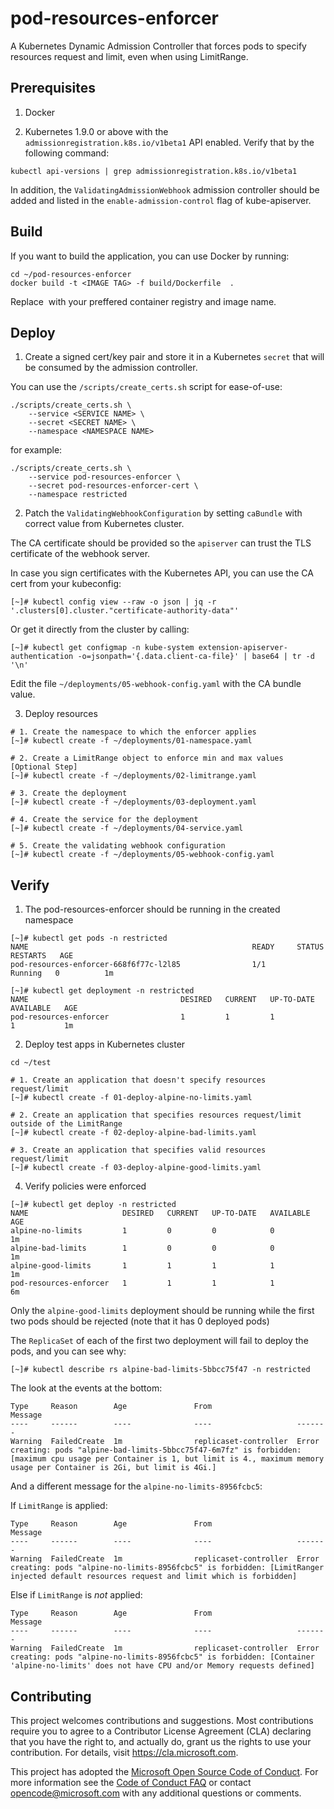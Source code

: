 # pod-resources-enforcer
A Kubernetes Dynamic Admission Controller that forces pods to specify resources request and limit, even when using LimitRange.

## Prerequisites

1. Docker

2. Kubernetes 1.9.0 or above with the `admissionregistration.k8s.io/v1beta1` API enabled. Verify that by the following command:
```
kubectl api-versions | grep admissionregistration.k8s.io/v1beta1
```

In addition, the `ValidatingAdmissionWebhook` admission controller should be added and listed in the `enable-admission-control` flag of kube-apiserver.

## Build

If you want to build the application, you can use Docker by running:
```
cd ~/pod-resources-enforcer
docker build -t <IMAGE TAG> -f build/Dockerfile  .
```

Replace <IMAGE TAG> with your preffered container registry and image name.

## Deploy

1. Create a signed cert/key pair and store it in a Kubernetes `secret` that will be consumed by the admission controller.

You can use the `/scripts/create_certs.sh` script for ease-of-use:
```
./scripts/create_certs.sh \
    --service <SERVICE NAME> \
    --secret <SECRET NAME> \
    --namespace <NAMESPACE NAME>
```

for example:
```
./scripts/create_certs.sh \
    --service pod-resources-enforcer \
    --secret pod-resources-enforcer-cert \
    --namespace restricted
```

2. Patch the `ValidatingWebhookConfiguration` by setting `caBundle` with correct value from Kubernetes cluster.

The CA certificate should be provided so the `apiserver` can trust the TLS certificate of the webhook server. 

In case you sign certificates with the Kubernetes API, you can use the CA cert from your kubeconfig:
```
[~]# kubectl config view --raw -o json | jq -r '.clusters[0].cluster."certificate-authority-data"'
```

Or get it directly from the cluster by calling:

```
[~]# kubectl get configmap -n kube-system extension-apiserver-authentication -o=jsonpath='{.data.client-ca-file}' | base64 | tr -d '\n'
```

Edit the file `~/deployments/05-webhook-config.yaml` with the CA bundle value.

3. Deploy resources
```
# 1. Create the namespace to which the enforcer applies
[~]# kubectl create -f ~/deployments/01-namespace.yaml

# 2. Create a LimitRange object to enforce min and max values [Optional Step]
[~]# kubectl create -f ~/deployments/02-limitrange.yaml

# 3. Create the deployment
[~]# kubectl create -f ~/deployments/03-deployment.yaml

# 4. Create the service for the deployment
[~]# kubectl create -f ~/deployments/04-service.yaml

# 5. Create the validating webhook configuration
[~]# kubectl create -f ~/deployments/05-webhook-config.yaml
```

## Verify

1. The pod-resources-enforcer should be running in the created namespace
```
[~]# kubectl get pods -n restricted
NAME                                                  READY     STATUS    RESTARTS   AGE
pod-resources-enforcer-668f6f77c-l2l85                1/1       Running   0          1m

[~]# kubectl get deployment -n restricted
NAME                                  DESIRED   CURRENT   UP-TO-DATE   AVAILABLE   AGE
pod-resources-enforcer                1         1         1            1           1m
```

2. Deploy test apps in Kubernetes cluster
```
cd ~/test

# 1. Create an application that doesn't specify resources request/limit
[~]# kubectl create -f 01-deploy-alpine-no-limits.yaml

# 2. Create an application that specifies resources request/limit outside of the LimitRange
[~]# kubectl create -f 02-deploy-alpine-bad-limits.yaml

# 3. Create an application that specifies valid resources request/limit 
[~]# kubectl create -f 03-deploy-alpine-good-limits.yaml
```

4. Verify policies were enforced
```
[~]# kubectl get deploy -n restricted
NAME                     DESIRED   CURRENT   UP-TO-DATE   AVAILABLE   AGE
alpine-no-limits         1         0         0            0           1m
alpine-bad-limits        1         0         0            0           1m
alpine-good-limits       1         1         1            1           1m
pod-resources-enforcer   1         1         1            1           6m

```

Only the `alpine-good-limits` deployment should be running while the first two pods should be rejected (note that it has 0 deployed pods)

The `ReplicaSet` of each of the first two deployment will fail to deploy the pods, and you can see why:
```
[~]# kubectl describe rs alpine-bad-limits-5bbcc75f47 -n restricted
```

The look at the events at the bottom:
```
Type     Reason        Age               From                   Message
----     ------        ----              ----                   -------
Warning  FailedCreate  1m                replicaset-controller  Error creating: pods "alpine-bad-limits-5bbcc75f47-6m7fz" is forbidden: [maximum cpu usage per Container is 1, but limit is 4., maximum memory usage per Container is 2Gi, but limit is 4Gi.]
```

And a different message for the `alpine-no-limits-8956fcbc5`:

If `LimitRange` is applied:
```
Type     Reason        Age               From                   Message
----     ------        ----              ----                   -------
Warning  FailedCreate  1m                replicaset-controller  Error creating: pods "alpine-no-limits-8956fcbc5" is forbidden: [LimitRanger injected default resources request and limit which is forbidden]
```

Else if `LimitRange` is *not* applied:
```
Type     Reason        Age               From                   Message
----     ------        ----              ----                   -------
Warning  FailedCreate  1m                replicaset-controller  Error creating: pods "alpine-no-limits-8956fcbc5" is forbidden: [Container 'alpine-no-limits' does not have CPU and/or Memory requests defined]
```


## Contributing

This project welcomes contributions and suggestions.  Most contributions require you to agree to a
Contributor License Agreement (CLA) declaring that you have the right to, and actually do, grant us
the rights to use your contribution. For details, visit https://cla.microsoft.com.

This project has adopted the [Microsoft Open Source Code of Conduct](https://opensource.microsoft.com/codeofconduct/).
For more information see the [Code of Conduct FAQ](https://opensource.microsoft.com/codeofconduct/faq/) or
contact [opencode@microsoft.com](mailto:opencode@microsoft.com) with any additional questions or comments.